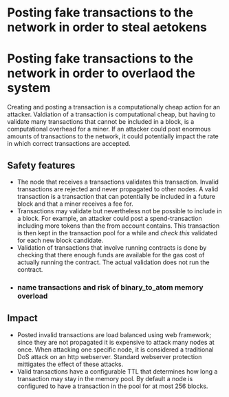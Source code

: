 # Posting fake transactions to the network in order to steal aetokens

# Posting fake transactions to the network in order to overlaod the system

Creating and posting a transaction is a computationally cheap action for an attacker. Valdiation of a transaction is computational cheap, but having to validate many transactions that cannot be included in a block, is a computational overhead for a miner. If an attacker could post enormous amounts of transactions to the network, it could potentially impact the rate in which correct transactions are accepted.

## Safety features

* The node that receives a transactions validates this transaction. Invalid transactions are rejected and never propagated to other nodes. A valid transaction is a transaction that can potentially be included in a future block and that a miner receives a fee for.
* Transactions may validate but nevertheless not be possible to include in a block. For example, an attacker could post a spend-transaction including more tokens than the from account contains. This transaction is then kept in the transaction pool for a while and *check this*  validated for each new block candidate.
* Validation of transactions that involve running contracts is done by checking that there enough funds are available for the gas cost of actually running the contract. The actual validation does not run the contract.
* ### name transactions and risk of binary_to_atom memory overload

## Impact
* Posted invalid transactions are load balanced using web framework; since they are not propagated it is expensive to attack many nodes at once. When attacking one specific node, it is considered a traditional DoS attack on an http webserver. Standard webserver protection mittigates the effect of these attacks.
* Valid transactions have a configurable TTL that determines how long a transaction may stay in the memory pool. By default a node is configured to have a transaction in the pool for at most 256 blocks.

